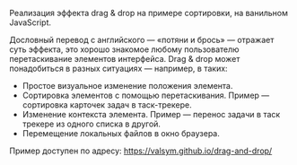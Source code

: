 Реализация эффекта drag & drop на примере сортировки, на ванильном JavaScript.

Дословный перевод с английского — «потяни и брось» — отражает суть эффекта, это хорошо знакомое любому пользователю перетаскивание элементов интерфейса. Drag & drop может понадобиться в разных ситуациях — например, в таких:

- Простое визуальное изменение положения элемента.
- Сортировка элементов с помощью перетаскивания. Пример — сортировка карточек задач в таск-трекере.
- Изменение контекста элемента. Пример — перенос задачи в таск трекере из одного списка в другой.
- Перемещение локальных файлов в окно браузера.

Пример доступен по адресу: https://valsym.github.io/drag-and-drop/